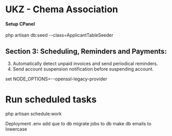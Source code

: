 # UKZ - Chema Association

#### Setup CPanel

php artisan db:seed --class=ApplicantTableSeeder



## Section 3: Scheduling, Reminders and Payments:

3.	Automatically detect unpaid invoices and send periodical reminders.
4.	Send account suspension notification before suspending account.

set NODE_OPTIONS=--openssl-legacy-provider

# Run scheduled tasks
php artisan schedule:work


Deployment
.env add que to db
migrate jobs to db
make db emails to lowercase
